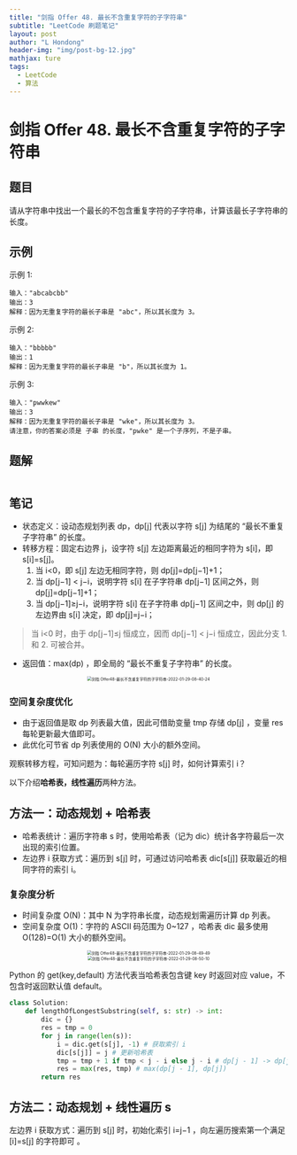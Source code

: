 ```yaml
---
title: "剑指 Offer 48. 最长不含重复字符的子字符串"
subtitle: "LeetCode 刷题笔记"
layout: post
author: "L Hondong"
header-img: "img/post-bg-12.jpg"
mathjax: ture
tags:
  - LeetCode
  - 算法
---
```


# 剑指 Offer 48. 最长不含重复字符的子字符串

## 题目

请从字符串中找出一个最长的不包含重复字符的子字符串，计算该最长子字符串的长度。

## 示例

示例 1:

```
输入："abcabcbb"
输出：3 
解释：因为无重复字符的最长子串是 "abc"，所以其长度为 3。
```

示例 2:

```
输入："bbbbb"
输出：1
解释：因为无重复字符的最长子串是 "b"，所以其长度为 1。
```

示例 3:

```
输入："pwwkew"
输出：3
解释：因为无重复字符的最长子串是 "wke"，所以其长度为 3。
请注意，你的答案必须是 子串 的长度，"pwke" 是一个子序列，不是子串。
```

## 题解

```python

```

## 笔记

- 状态定义：设动态规划列表 dp，dp[j] 代表以字符 s[j] 为结尾的 “最长不重复子字符串” 的长度。
- 转移方程：固定右边界 j，设字符 s[j] 左边距离最近的相同字符为 s[i]，即 s[i]=s[j]。
  1. 当 i<0，即 s[j] 左边无相同字符，则 dp[j]=dp[j−1]+1；
  2. 当 dp[j−1] < j−i，说明字符 s[i] 在子字符串 dp[j−1] 区间之外，则 dp[j]=dp[j−1]+1；
  3. 当 dp[j−1]≥j−i，说明字符 s[i] 在子字符串 dp[j−1] 区间之中，则 dp[j] 的左边界由 s[i] 决定，即 dp[j]=j−i；

> 当 i<0 时，由于 dp[j−1]≤j 恒成立，因而 dp[j−1] < j−i 恒成立，因此分支 1. 和 2. 可被合并。

- 返回值：max(dp) ，即全局的 “最长不重复子字符串” 的长度。

<div align=center><img src="/assets/剑指 Offer48-最长不含重复字符的子字符串-2022-01-29-08-40-24.png" alt="剑指 Offer48-最长不含重复字符的子字符串-2022-01-29-08-40-24" style="zoom:50%;" /></div>

### 空间复杂度优化

- 由于返回值是取 dp 列表最大值，因此可借助变量 tmp 存储 dp[j] ，变量 res 每轮更新最大值即可。
- 此优化可节省 dp 列表使用的 O(N) 大小的额外空间。

观察转移方程，可知问题为：每轮遍历字符 s[j] 时，如何计算索引 i？

以下介绍**哈希表，线性遍历**两种方法。

## 方法一：动态规划 + 哈希表

- 哈希表统计：遍历字符串 s 时，使用哈希表（记为 dic）统计各字符最后一次出现的索引位置。
- 左边界 i 获取方式：遍历到 s[j] 时，可通过访问哈希表 dic[s[j]] 获取最近的相同字符的索引 i。

### 复杂度分析

- 时间复杂度 O(N)：其中 N 为字符串长度，动态规划需遍历计算 dp 列表。
- 空间复杂度 O(1)：字符的 ASCII 码范围为 0~127 ，哈希表 dic 最多使用 O(128)=O(1) 大小的额外空间。

<div align=center><img src="/assets/剑指 Offer48-最长不含重复字符的子字符串-2022-01-29-08-49-49.png" alt="剑指 Offer48-最长不含重复字符的子字符串-2022-01-29-08-49-49" style="zoom:50%;" /></div>

<div align=center><img src="/assets/剑指 Offer48-最长不含重复字符的子字符串-2022-01-29-08-50-10.png" alt="剑指 Offer48-最长不含重复字符的子字符串-2022-01-29-08-50-10" style="zoom:50%;" /></div>

Python 的 get(key,default) 方法代表当哈希表包含键 key 时返回对应 value，不包含时返回默认值 default。

```python
class Solution:
    def lengthOfLongestSubstring(self, s: str) -> int:
        dic = {}
        res = tmp = 0
        for j in range(len(s)):
            i = dic.get(s[j], -1) # 获取索引 i
            dic[s[j]] = j # 更新哈希表
            tmp = tmp + 1 if tmp < j - i else j - i # dp[j - 1] -> dp[j]
            res = max(res, tmp) # max(dp[j - 1], dp[j])
        return res
```

## 方法二：动态规划 + 线性遍历 s

左边界 i 获取方式：遍历到 s[j] 时，初始化索引 i=j−1 ，向左遍历搜索第一个满足 [i]=s[j] 的字符即可 。
